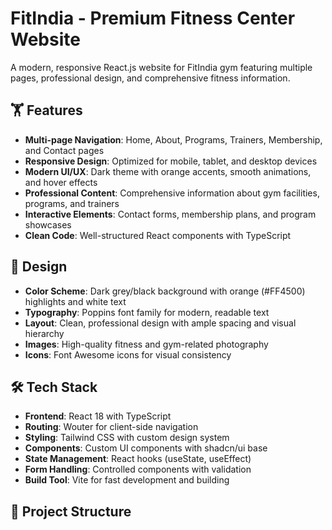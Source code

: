 # FitIndia - Premium Fitness Center Website

A modern, responsive React.js website for FitIndia gym featuring multiple pages, professional design, and comprehensive fitness information.

## 🏋️ Features

- **Multi-page Navigation**: Home, About, Programs, Trainers, Membership, and Contact pages
- **Responsive Design**: Optimized for mobile, tablet, and desktop devices
- **Modern UI/UX**: Dark theme with orange accents, smooth animations, and hover effects
- **Professional Content**: Comprehensive information about gym facilities, programs, and trainers
- **Interactive Elements**: Contact forms, membership plans, and program showcases
- **Clean Code**: Well-structured React components with TypeScript

## 🎨 Design

- **Color Scheme**: Dark grey/black background with orange (#FF4500) highlights and white text
- **Typography**: Poppins font family for modern, readable text
- **Layout**: Clean, professional design with ample spacing and visual hierarchy
- **Images**: High-quality fitness and gym-related photography
- **Icons**: Font Awesome icons for visual consistency

## 🛠️ Tech Stack

- **Frontend**: React 18 with TypeScript
- **Routing**: Wouter for client-side navigation
- **Styling**: Tailwind CSS with custom design system
- **Components**: Custom UI components with shadcn/ui base
- **State Management**: React hooks (useState, useEffect)
- **Form Handling**: Controlled components with validation
- **Build Tool**: Vite for fast development and building

## 📁 Project Structure

